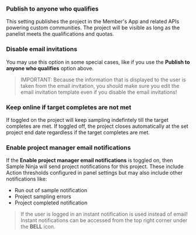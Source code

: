 ### Publish to anyone who qualifies
This setting publishes the project in the Member's App and related APIs powering custom communities. The project will be visible as long as the panelist meets the qualifications and quotas.

### Disable email invitations
You may use this option in some special cases, like if you use the **Publish to anyone who qualifies** option above. 

> IMPORTANT: Because the information that is displayed to the user is taken from the email invitation, you should make sure you edit the email invitation template even if you disable the email invitations!

### Keep online if target completes are not met
If toggled on the project will keep sampling indefintely till the target completes are met. If toggled off, the project closes automatically at the set project end date regardless if the target completes are met.

### Enable project manager email notifications
If the **Enable project manager email notifications** is toggled on, then Sample Ninja will send project notifications for this project. These include Action thresholds configured in panel settings but may also include other notifications like:

- Run out of sample notification
- Project sampling errors
- Project completed notification
 
> If the user is logged in an instant notification is used instead of email! Instant notifications can be accessed from the top right corner under the **BELL** icon.
